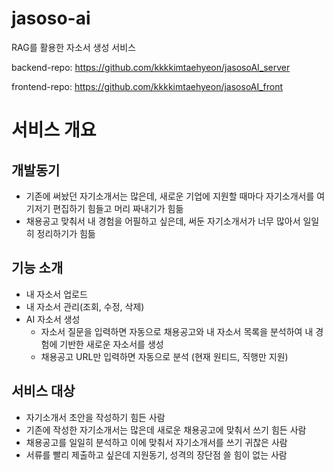# jasoso-ai
RAG를 활용한 자소서 생성 서비스

backend-repo: https://github.com/kkkkimtaehyeon/jasosoAI_server

frontend-repo: https://github.com/kkkkimtaehyeon/jasosoAI_front

# 서비스 개요
## 개발동기
- 기존에 써놨던 자기소개서는 많은데, 새로운 기업에 지원할 때마다 자기소개서를 여기저기 편집하기 힘들고 머리 짜내기가 힘듦
- 채용공고 맞춰서 내 경험을 어필하고 싶은데, 써둔 자기소개서가 너무 많아서 일일히 정리하기가 힘듦
## 기능 소개
- 내 자소서 업로드
- 내 자소서 관리(조회, 수정, 삭제)
- AI 자소서 생성
  - 자소서 질문을 입력하면 자동으로 채용공고와 내 자소서 목록을 분석하여 내 경험에 기반한 새로운 자소서를 생성
  - 채용공고 URL만 입력하면 자동으로 분석 (현재 원티드, 직행만 지원)
  

## 서비스 대상
- 자기소개서 초안을 작성하기 힘든 사람
- 기존에 작성한 자기소개서는 많은데 새로운 채용공고에 맞춰서 쓰기 힘든 사람
- 채용공고를 일일히 분석하고 이에 맞춰서 자기소개서를 쓰기 귀찮은 사람
- 서류를 빨리 제출하고 싶은데 지원동기, 성격의 장단점 쓸 힘이 없는 사람
